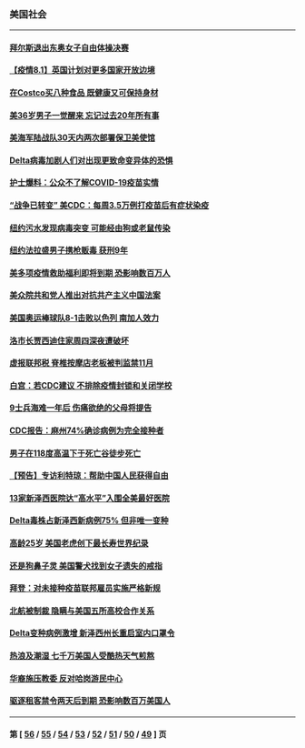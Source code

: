 ### 美国社会
---
#### [拜尔斯退出东奥女子自由体操决赛](../../pages/ncid1078160/n13131299.md) 
#### [【疫情8.1】英国计划对更多国家开放边境](../../pages/ncid1078160/n13130732.md) 
#### [在Costco买八种食品 既健康又可保持身材](../../pages/ncid1078160/n13125460.md) 
#### [美36岁男子一觉醒来 忘记过去20年所有事](../../pages/ncid1078160/n13130516.md) 
#### [美海军陆战队30天内两次部署保卫美使馆](../../pages/ncid1078160/n13130071.md) 
#### [Delta病毒加剧人们对出现更致命变异体的恐惧](../../pages/ncid1078160/n13130061.md) 
#### [护士爆料：公众不了解COVID-19疫苗实情](../../pages/ncid1078160/n13129564.md) 
#### [“战争已转变” 美CDC：每周3.5万例打疫苗后有症状染疫](../../pages/ncid1078160/n13128719.md) 
#### [纽约污水发现病毒突变 可能经由狗或老鼠传染](../../pages/ncid1078160/n13128736.md) 
#### [纽约法拉盛男子携枪贩毒 获刑9年](../../pages/ncid1078160/n13128734.md) 
#### [美多项疫情救助福利即将到期 恐影响数百万人](../../pages/ncid1078160/n13128409.md) 
#### [美众院共和党人推出对抗共产主义中国法案](../../pages/ncid1078160/n13128564.md) 
#### [美国奥运棒球队8-1击败以色列 南加人效力](../../pages/ncid1078160/n13128576.md) 
#### [洛市长贾西迪住家周四深夜遭破坏](../../pages/ncid1078160/n13128569.md) 
#### [虚报联邦税 脊椎按摩店老板被判监禁11月](../../pages/ncid1078160/n13128414.md) 
#### [白宫：若CDC建议 不排除疫情封锁和关闭学校](../../pages/ncid1078160/n13128313.md) 
#### [9士兵海难一年后 伤痛欲绝的父母将提告](../../pages/ncid1078160/n13128274.md) 
#### [CDC报告：麻州74%确诊病例为完全接种者](../../pages/ncid1078160/n13128041.md) 
#### [男子在118度高温下于死亡谷徒步死亡](../../pages/ncid1078160/n13128090.md) 
#### [【预告】专访利特琼：帮助中国人民获得自由](../../pages/ncid1078160/n13127996.md) 
#### [13家新泽西医院达“高水平”入围全美最好医院](../../pages/ncid1078160/n13128186.md) 
#### [Delta毒株占新泽西新病例75% 但非唯一变种](../../pages/ncid1078160/n13128167.md) 
#### [高龄25岁 美国老虎创下最长寿世界纪录](../../pages/ncid1078160/n13126789.md) 
#### [还是狗鼻子灵 美国警犬找到女子遗失的戒指](../../pages/ncid1078160/n13126515.md) 
#### [拜登：对未接种疫苗联邦雇员实施严格新规](../../pages/ncid1078160/n13126129.md) 
#### [北航被制裁 隐瞒与美国五所高校合作关系](../../pages/ncid1078160/n13125939.md) 
#### [Delta变种病例激增 新泽西州长重启室内口罩令](../../pages/ncid1078160/n13126014.md) 
#### [热浪及潮湿 七千万美国人受酷热天气煎熬](../../pages/ncid1078160/n13125636.md) 
#### [华裔施压教委 反对哈岗游民中心](../../pages/ncid1078160/n13125816.md) 
#### [驱逐租客禁令两天后到期 恐影响数百万美国人](../../pages/ncid1078160/n13125724.md) 

---
#### 第 [ [56](./56.md) / [55](./55.md) / [54](./54.md) / [53](./53.md) / [52](./52.md) / [51](./51.md) / [50](./50.md) / [49](./49.md) ] 页
